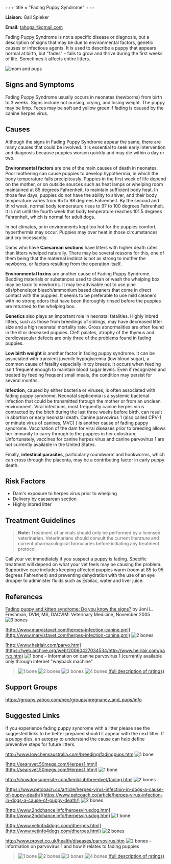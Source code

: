 +++
title = "Fading Puppy Syndrome"
+++

**Liaison:** Gail Spieker

**Email:** <tahogail@gmail.com>



Fading Puppy Syndrome is not a specific disease or diagnosis, but a
description of signs that may be due to environmental factors, genetic
causes or infectious agents.  It is used to describe a puppy that
appears normal at birth, but "fades" - fails to grow and thrive during
the first weeks of life.  Sometimes it affects entire litters.

![mom and pups](/img/mom_and_pups.jpg)


Signs and Symptoms
------------------

Fading Puppy Syndrome usually occurs in neonates (newborns) from birth
to 3 weeks.  Signs include not nursing, crying, and losing weight.  The
puppy may be limp.  Feces may be soft and yellow green if fading is
caused by the canine herpes virus.

Causes
------

Although the signs in Fading Puppy Syndrome appear the same, there are
many causes that could be involved.  It is essential to seek early
intervention and diagnosis because puppies worsen quickly and may die
within a day or two.

**Environmental factors** are one of the main causes of death in
neonates.  Poor mothering can cause puppies to develop hypothermia, in
which the body temperature falls precipitously.  Puppies in the first
week of life depend on the mother, or on outside sources such as heat
lamps or whelping room maintained at 85 degrees Fahrenheit, to maintain
sufficient body heat.  In those few days, puppies do not have the
ability to shiver, and their body temperature varies from 95 to 98
degrees Fahrenheit.  By the second and third week, normal body
temperature rises to 97 to 100 degrees Fahrenheit.  It is not until the
fourth week that body temperature reaches 101.5 degrees Fahrenheit,
which is normal for adult dogs.

In hot climates, or in environments kept too hot for the puppies
comfort, hyperthermia may occur. Puppies may over heat in those
circumstances and cry incessantly.

Dams who have **Caesarean sections** have litters with higher death
rates than litters whelped naturally.  There may be several reasons for
this, one of them being that the maternal instinct is not as strong to
mother the newborns, or factors resulting from the operation itself.

**Environmental toxins** are another cause of Fading Puppy Syndrome.
Bedding materials or substances used to clean or wash the whelping box
may be toxic to newborns.  It may be advisable not to use pine
oils/phenols;or bleach/ammonium based cleaners that come in direct
contact with the puppies. It seems to be preferable to use mild cleaners
with no strong odors that have been thoroughly rinsed before the puppies
are returned to the whelping box.

**Genetics** also plays an important role in neonatal fatalities.
Highly inbred litters, such as those from breedings of siblings, may
have decreased litter size and a high neonatal mortality rate.  Gross
abnormalities are often found in the ill or deceased puppies.  Cleft
palates, atrophy of the thymus and cardiovascular defects are only three
of the problems found in fading puppies.

**Low birth weight** is another factor in fading puppy syndrome.  It can
be associated with transient juvenile hypoglycemia (low blood sugar), a
common cause of fatality especially in toy breeds.  It occurs when
feeding isn't frequent enough to maintain blood sugar levels.  Even if
recognized and treated by feeding frequent small meals, the condition
may persist for several months.

**Infection**, caused by either bacteria or viruses, is often associated
with fading puppy syndrome.  Neonatal septicemia is a systemic bacterial
infection that could be transmitted through the mother or from an
unclean environment.  Viral infections, most frequently canine herpes
virus contracted by the bitch during the last three weeks before birth,
can result in abortion or early neonatal death.  Canine parvovirus 1
(also called CPV-1 or minute virus of canines, MVC) ) is another cause
of fading puppy syndrome. Vaccination of the dam for viral diseases
prior to breeding allows her immunity to carry through to the puppies in
her colostrum.  Unfortunately, vaccines for canine herpes virus and
canine parvovirus 1 are not currently available in the United States.

Finally, **intestinal parasites**, particularly roundworm and hookworms,
which can cross through the placenta, may be a contributing factor in
early puppy death.



Risk Factors
------------

-   Dam's exposure to herpes virus prior to whelping
-   Delivery by caesarean section
-   Highly inbred litter



Treatment Guidelines
--------------------

> **Note:** Treatment of animals should only be performed by a licensed
> veterinarian. Veterinarians should consult the current literature and
> current pharmacological formularies before initiating any treatment
> protocol.

Call your vet immediately if you suspect a puppy is fading.  Specific
treatment will depend on what your vet feels may be causing the
problem.   Supportive care includes keeping affected puppies warm (room
at 85 to 95 degrees Fahrenheit) and preventing dehydration with the use
of an eye dropper to administer fluids such as Esbilac, water and liver
juice.



References
----------

[Fading puppy and kitten syndrome:  Do you know the signs?](http://files.dvm360.com/alfresco_images/DVM360/2013/11/18/48492ec0-72f6-4cf6-b5be-e8077aa0688a/article-197291.pdf)
by Joni L. Freshman, DVM, MS, DACVIM.  Veterinary Medicine, November
2005
![3 bones](/img/3-bones.gif)

[http://www.marvistavet.com/herpes-infection-canine.pml](http://www.marvistavet.com/herpes-infection-canine.pml)
![2 bones](/img/2-bones.gif)

[http://www.heirlair.com/parvo.htm](https://web.archive.org/web/20060427034534/http://www.heirlair.com/parvo.htm)
![1 bone](/img/1-bone.gif) - Information on canine parvovirus 1 (currently available only through
internet "wayback machine"




> ![1 bone](/img/1-bone.gif)
> ![2 bones](/img/2-bones.gif)
> ![3 bones](/img/3-bones.gif)
> ![4 bones](/img/4-bones.gif)
> [(full description of ratings)](/diseases/ratings-what-do-they-mean)

Support Groups
--------------

<https://groups.yahoo.com/neo/groups/pregnancy_and_pups/info>



Suggested Links
---------------

If you experience fading puppy syndrome with a litter please see the
suggested links to be better prepared should it appear with the next
litter.  If a puppy dies, an autopsy to understand the cause can help
define preventive steps for future litters.

<http://www.lowchensaustralia.com/breeding/fadingpups.htm>
![1 bone](/img/1-bone.gif)


[http://searsvet.50megs.com/Herpes1.html](http://searsvet.50megs.com/Herpes1.html)
![1 bone](/img/1-bone.gif)


<http://showdogsupersite.com/kenlclub/breedvet/fading.html>
![2 bones](/img/2-bones.gif)

[https://www.petcoach.co/article/herpes-virus-infection-in-dogs-a-cause-of-puppy-death/](https://www.petcoach.co/article/herpes-virus-infection-in-dogs-a-cause-of-puppy-death/)
![2 bones](/img/2-bones.gif)


[http://www.2ndchance.info/herpesvirusdog.htm](http://www.2ndchance.info/herpesvirusdog.htm)
![1 bone](/img/1-bone.gif)


[http://www.vetinfo4dogs.com/dherpes.html](http://www.vetinfo4dogs.com/dherpes.html)
![2 bones](/img/2-bones.gif)

<http://www.provet.co.uk/health/diseases/parvovirus.htm>
![2 bones](/img/2-bones.gif) - information on parvovirus 1 and how it
relates to fading puppies




> ![1 bone](/img/1-bone.gif)
> ![2 bones](/img/2-bones.gif)
> ![3 bones](/img/3-bones.gif)
> ![4 bones](/img/4-bones.gif)
> [(full description of ratings)](/diseases/ratings-what-do-they-mean)

